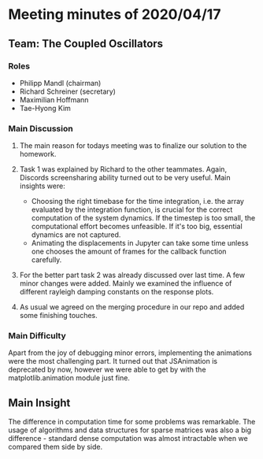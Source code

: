# Meeting minutes of 2020/04/17

## Team: The Coupled Oscillators

### Roles

- Philipp Mandl (chairman)
- Richard Schreiner (secretary)
- Maximilian Hoffmann
- Tae-Hyong Kim

### Main Discussion

1. The main reason for todays meeting was to finalize our solution to the homework.

2. Task 1 was explained by Richard to the other teammates. Again, Discords screensharing ability turned out to be very useful. Main insights were:
    - Choosing the right timebase for the time integration, i.e. the array evaluated by the integration function, is crucial for the correct computation of the system dynamics. If the timestep is too small, the computational effort becomes unfeasible. If it's too big, essential dynamics are not captured.
    - Animating the displacements in Jupyter can take some time unless one chooses the amount of frames for the callback function carefully. 

3. For the better part task 2 was already discussed over last time. A few minor changes were added. Mainly we examined the influence of different rayleigh damping constants on the response plots. 

4. As usual we agreed on the merging procedure in our repo and added some finishing touches.

### Main Difficulty

Apart from the joy of debugging minor errors, implementing the animations were the most challenging part. It turned out that JSAnimation is deprecated by now, however we were able to get by with the matplotlib.animation module just fine.

## Main Insight

The difference in computation time for some problems was remarkable. The usage of algorithms and data structures for sparse matrices was also a big difference - standard dense computation was almost intractable when we compared them side by side.